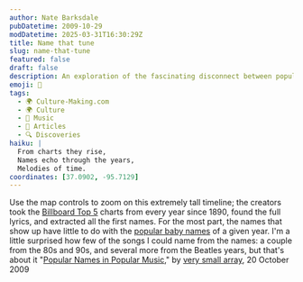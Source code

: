 ```yaml
---
author: Nate Barksdale
pubDatetime: 2009-10-29
modDatetime: 2025-03-31T16:30:29Z
title: Name that tune
slug: name-that-tune
featured: false
draft: false
description: An exploration of the fascinating disconnect between popular baby names and the names featured in Billboard Top 5 songs over the decades, showcasing a timeline of cultural evolution in music.
emoji: 🎤
tags:
  - 🌍 Culture-Making.com
  - 🌍 Culture
  - 🎵 Music
  - 📖 Articles
  - 🔍 Discoveries
haiku: |
  From charts they rise,  
  Names echo through the years,  
  Melodies of time.
coordinates: [37.0902, -95.7129]
---
```


Use the map controls to zoom on this extremely tall timeline; the creators took the [Billboard Top 5](http://waxy.org/2008/05/the_whitburn_project/) charts from every year since 1890, found the full lyrics, and extracted all the first names. For the most part, the names that show up have little to do with the [popular baby names](http://www.ssa.gov/OACT/babynames/) of a given year. I'm a little surprised how few of the songs I could name from the names: a couple from the 80s and 90s, and several more from the Beatles years, but that's about it
"[Popular Names in Popular Music](http://www.verysmallarray.com/?p=901)," by [very small array](http://www.verysmallarray.com/?p=901), 20 October 2009
